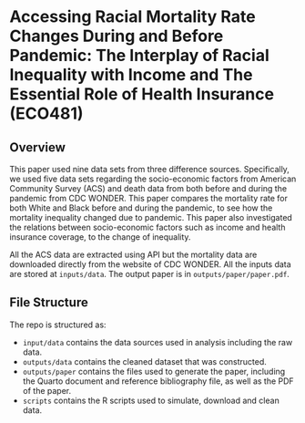 # Accessing Racial Mortality Rate Changes During and Before Pandemic: The Interplay of Racial Inequality with Income and The Essential Role of Health Insurance (ECO481)

## Overview

This paper used nine data sets from three difference sources. Specifically, we used five data sets regarding the socio-economic factors from American Community Survey (ACS) and death data from both before and during the pandemic from CDC WONDER. This paper compares the mortality rate for both White and Black before and during the pandemic, to see how the mortality inequality changed due to pandemic. This paper also investigated the relations between socio-economic factors such as income and health insurance coverage, to the change of inequality.

All the ACS data are extracted using API but the mortality data are downloaded directly from the website of CDC WONDER. All the inputs data are stored at `inputs/data`. The output paper is in `outputs/paper/paper.pdf`.

## File Structure

The repo is structured as:

-   `input/data` contains the data sources used in analysis including the raw data.
-   `outputs/data` contains the cleaned dataset that was constructed.
-   `outputs/paper` contains the files used to generate the paper, including the Quarto document and reference bibliography file, as well as the PDF of the paper. 
-   `scripts` contains the R scripts used to simulate, download and clean data.